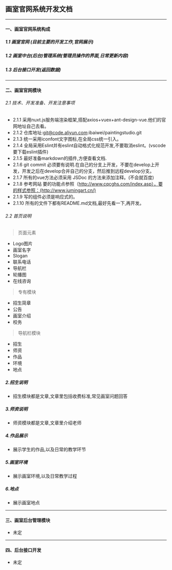 ## 画室官网系统开发文档
---
#### 一、画室官网系统构成
##### 1.1 画室官网 (目前主要的开发工作,官网展示)
##### 1.2 画室中台(后台)管理系统(管理员操作的界面,日常更新内容)
##### 1.3 后台接口开发(返回数据)
---
####  二、画室官网模块
###### 2.1 技术、开发准备、开发注意事项
- 2.1.1 采用nuxt.js服务端渲染框架,搭配axios+vuex+ant-design-vue.他们的官网地址自己去看。
- 2.1.2 仓库地址:git@code.aliyun.com:ibaiwei/paintingstudio.git
- 2.1.3 统一采用iconfont文字图标,在全局css统一引入。
- 2.1.4 全局采用Eslint并有eslint自动格式化规范开发,不要取消eslint。(vscode要下载eslint插件)
- 2.1.5 最好准备markdown的插件,方便查看文档.
- 2.1.6 git commit 必须要有说明.在自己的分支上开发，不要在develop上开发，开发之后在develop合并自己的分支，然后推到远程develop分支。
- 2.1.7 所有的vue方法必须采用 JSDoc 的方法来添加注释。(不会就百度)
- 2.1.8 参考网站  要的功能点参照（http://www.cqcghs.com/index.asp），要的样式参照：(http://www.jumingart.cn/)
- 2.1.9 写的组件必须是响应式的。
- 2.1.10 所有的文件下都有README.md文档,最好先看一下,再开发。
###### 2.2 首页说明
>页面元素
- Logo图片
- 画室名字 
- Slogan 
- 联系电话 
- 导航栏
- 轮播图
- 在线咨询
>专有模块
- 招生简章
- 公告
- 画室介绍
- 校务
> 导航栏模块
- 招生
- 师资
- 作品
- 环境
- 地点
  
##### 2.招生说明
- 招生模块都是文章,文章里包括收费标准,常见画室问题回答
  
##### 3.师资说明
- 师资模块都是文章,文章里介绍老师

##### 4.作品展示
- 展示学生的作品,以及日常的教学环节
  
##### 5.画室环境
- 展示画室环境,以及日常教学过程

##### 6.地点
- 展示画室地点
---
####  三、画室后台管理模块
- 未定
---
#### 四、后台接口开发
- 未定

